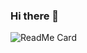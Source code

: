 ### Hi there 👋

![ReadMe Card](https://github-readme-stats.vercel.app/api?username=ruby109&show_icons=true)


